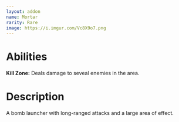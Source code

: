 ```yaml
---
layout: addon
name: Mortar
rarity: Rare
image: https://i.imgur.com/Vc8X9o7.png
---
```


# Abilities

**Kill Zone:** Deals damage to seveal enemies in the area.

# Description

A bomb launcher with long-ranged attacks and a large area of effect.
